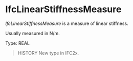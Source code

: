 # IfcLinearStiffnessMeasure

_IfcLinearStiffnessMeasure_ is a measure of linear stiffness.
<!-- end of short definition -->

Usually measured in N/m.

Type: REAL

> HISTORY New type in IFC2x.
